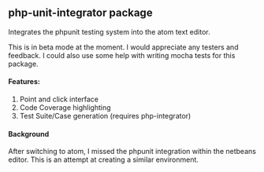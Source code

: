 ## php-unit-integrator package

Integrates the phpunit testing system into the atom text editor.

This is in beta mode at the moment. I would appreciate any testers and feedback.
I could also use some help with writing mocha tests for this package.

#### Features:
1. Point and click interface
1. Code Coverage highlighting
1. Test Suite/Case generation (requires php-integrator)

#### Background
After switching to atom, I missed the phpunit integration within the netbeans
editor. This is an attempt at creating a similar environment.
